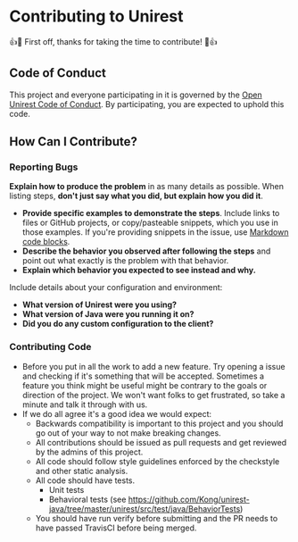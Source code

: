 # Contributing to Unirest

:+1::tada: First off, thanks for taking the time to contribute! :tada::+1:

## Code of Conduct

This project and everyone participating in it is governed by the [Open Unirest Code of Conduct](CODE_OF_CONDUCT.md). By participating, you are expected to uphold this code.

## How Can I Contribute?

### Reporting Bugs
**Explain how to produce the problem** in as many details as possible. When listing steps, **don't just say what you did, but explain how you did it**. 
* **Provide specific examples to demonstrate the steps**. Include links to files or GitHub projects, or copy/pasteable snippets, which you use in those examples. If you're providing snippets in the issue, use [Markdown code blocks](https://help.github.com/articles/markdown-basics/#multiple-lines).
* **Describe the behavior you observed after following the steps** and point out what exactly is the problem with that behavior.
* **Explain which behavior you expected to see instead and why.**

Include details about your configuration and environment:

* **What version of Unirest were you using?**
* **What version of Java were you running it on?**
* **Did you do any custom configuration to the client?**


### Contributing Code

* Before you put in all the work to add a new feature. Try opening a issue and checking if it's something that will be accepted. Sometimes a feature you think might be useful might be contrary to the goals or direction of the project. We won't want folks to get frustrated, so take a minute and talk it through with us.
* If we do all agree it's a good idea we would expect:
   * Backwards compatibility is important to this project and you should go out of your way to not make breaking changes.
   * All contributions should be issued as pull requests and get reviewed by the admins of this project.
   * All code should follow style guidelines enforced by the checkstyle and other static analysis.
   * All code should have tests.
      * Unit tests
      * Behavioral tests (see https://github.com/Kong/unirest-java/tree/master/unirest/src/test/java/BehaviorTests)
  * You should have run verify before submitting and the PR needs to have passed TravisCI before being merged.
